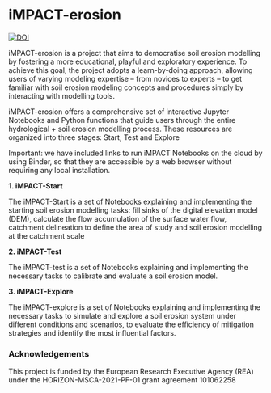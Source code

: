 # iMPACT-erosion

[![DOI](https://zenodo.org/badge/DOI/10.5281/zenodo.13503877.svg)](https://doi.org/10.5281/zenodo.13503877)

iMPACT-erosion is a project that aims to democratise soil erosion modelling by fostering a more educational, playful and exploratory experience. To achieve this goal, the project adopts a learn-by-doing approach, allowing users of varying modeling expertise – from novices to experts – to get familiar with soil erosion modeling concepts and procedures simply by interacting with modelling tools.

iMPACT-erosion offers a comprehensive set of interactive Jupyter Notebooks and Python functions that guide users through the entire hydrological + soil erosion modelling process. These resources are organized into three stages: Start, Test and Explore

Important: we have included links to run iMPACT Notebooks on the cloud by using Binder, so that they are accessible by a web browser without requiring any local installation.

**1. iMPACT-Start**

The iMPACT-Start is a set of Notebooks explaining and implementing the starting soil erosion modelling tasks: fill sinks of the digital elevation model (DEM), calculate the flow accumulation of the surface water flow, catchment delineation to define the area of study and soil erosion modelling at the catchment scale

**2. iMPACT-Test**

The iMPACT-test is a set of Notebooks explaining and implementing the necessary tasks to calibrate and evaluate a soil erosion model.

**3. iMPACT-Explore**

The iMPACT-explore is a set of Notebooks explaining and implementing the necessary tasks to simulate and explore a soil erosion system under different conditions and scenarios, to evaluate the efficiency of mitigation strategies and identify the most influential factors.

### Acknowledgements
This project is funded by the European Research Executive Agency (REA) under the HORIZON-MSCA-2021-PF-01 grant agreement 101062258
